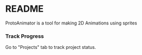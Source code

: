 # README #
ProtoAnimator is a tool for making 2D Animations using sprites

### Track Progress ###
Go to "Projects" tab to track project status.
